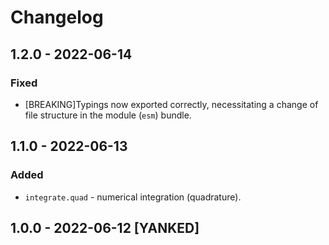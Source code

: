 # Changelog

## 1.2.0 - 2022-06-14

### Fixed

- [BREAKING]Typings now exported correctly, necessitating a change of file
  structure in the module (`esm`) bundle.

## 1.1.0 - 2022-06-13

### Added

- `integrate.quad` - numerical integration (quadrature).

## 1.0.0 - 2022-06-12 [YANKED]
